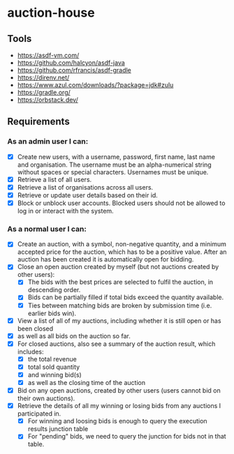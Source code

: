 # auction-house

## Tools

- https://asdf-vm.com/
- https://github.com/halcyon/asdf-java
- https://github.com/rfrancis/asdf-gradle
- https://direnv.net/
- https://www.azul.com/downloads/?package=jdk#zulu
- https://gradle.org/
- https://orbstack.dev/

## Requirements

### As an admin user I can:

- [x] Create new users, with a username, password, first name, last name and organisation. The username must be an alpha-numerical string without spaces or special characters. Usernames must be unique.
- [x] Retrieve a list of all users.
- [x] Retrieve a list of organisations across all users.
- [x] Retrieve or update user details based on their id.
- [x] Block or unblock user accounts. Blocked users should not be allowed to log in or interact with the system.

### As a normal user I can:

- [x] Create an auction, with a symbol, non-negative quantity, and a minimum accepted price for the auction, which has to be a positive value. After an auction has been created it is automatically open for bidding.
- [x] Close an open auction created by myself (but not auctions created by other users):
  - [x] The bids with the best prices are selected to fulfil the auction, in descending order.
  - [x] Bids can be partially filled if total bids exceed the quantity available.
  - [x] Ties between matching bids are broken by submission time (i.e. earlier bids win).
- [x] View a list of all of my auctions, including whether it is still open or has been closed
- [x] as well as all bids on the auction so far.
- [x] For closed auctions, also see a summary of the auction result, which includes:
  - [x] the total revenue
  - [x] total sold quantity
  - [x] and winning bid(s)
  - [x] as well as the closing time of the auction
- [x] Bid on any open auctions, created by other users (users cannot bid on their own auctions).
- [x] Retrieve the details of all my winning or losing bids from any auctions I participated in.
  - [x] For winning and loosing bids is enough to query the execution results junction table
  - [x] For "pending" bids, we need to query the junction for bids not in that table.

